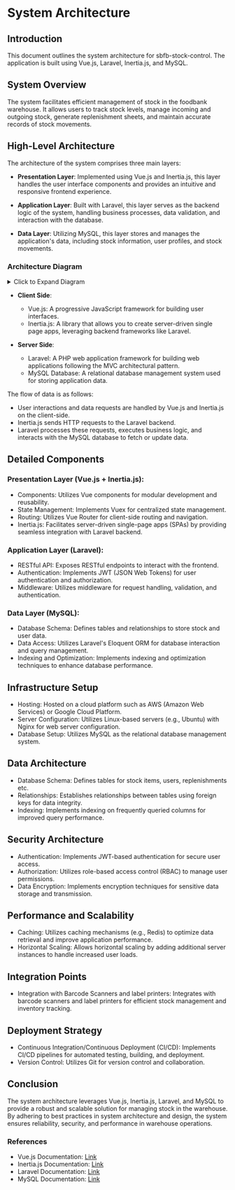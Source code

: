 # System Architecture

## Introduction

This document outlines the system architecture for sbfb-stock-control. The application is built using Vue.js, Laravel, Inertia.js, and MySQL.

## System Overview

The system facilitates efficient management of stock in the foodbank warehouse. It allows users to track stock levels, manage incoming and outgoing stock, generate replenishment sheets, and maintain accurate records of stock movements.

## High-Level Architecture

The architecture of the system comprises three main layers:

- **Presentation Layer**: Implemented using Vue.js and Inertia.js, this layer handles the user interface components and provides an intuitive and responsive frontend experience.
  
- **Application Layer**: Built with Laravel, this layer serves as the backend logic of the system, handling business processes, data validation, and interaction with the database.
  
- **Data Layer**: Utilizing MySQL, this layer stores and manages the application's data, including stock information, user profiles, and stock movements.

### Architecture Diagram

<details>
  <summary>Click to Expand Diagram</summary>

```mermaid
graph LR
    subgraph Client
        vjs[Vue.js]
        inertia[Inertia.js]
    end
    subgraph Server
        laravel[Laravel]
        db[MySQL Database]
    end
    vjs -- Data --> inertia
    inertia -- HTTP Requests --> laravel
    laravel -- Database Queries --> db
```
</details>

- **Client Side**:
  - Vue.js: A progressive JavaScript framework for building user interfaces.
  - Inertia.js: A library that allows you to create server-driven single page apps, leveraging backend frameworks like Laravel.

- **Server Side**:
  - Laravel: A PHP web application framework for building web applications following the MVC architectural pattern.
  - MySQL Database: A relational database management system used for storing application data.

The flow of data is as follows:
- User interactions and data requests are handled by Vue.js and Inertia.js on the client-side.
- Inertia.js sends HTTP requests to the Laravel backend.
- Laravel processes these requests, executes business logic, and interacts with the MySQL database to fetch or update data.

## Detailed Components

### Presentation Layer (Vue.js + Inertia.js):
- Components: Utilizes Vue components for modular development and reusability.
- State Management: Implements Vuex for centralized state management.
- Routing: Utilizes Vue Router for client-side routing and navigation.
- Inertia.js: Facilitates server-driven single-page apps (SPAs) by providing seamless integration with Laravel backend.

### Application Layer (Laravel):
- RESTful API: Exposes RESTful endpoints to interact with the frontend.
- Authentication: Implements JWT (JSON Web Tokens) for user authentication and authorization.
- Middleware: Utilizes middleware for request handling, validation, and authentication.

### Data Layer (MySQL):
- Database Schema: Defines tables and relationships to store stock and user data.
- Data Access: Utilizes Laravel's Eloquent ORM for database interaction and query management.
- Indexing and Optimization: Implements indexing and optimization techniques to enhance database performance.

## Infrastructure Setup

- Hosting: Hosted on a cloud platform such as AWS (Amazon Web Services) or Google Cloud Platform.
- Server Configuration: Utilizes Linux-based servers (e.g., Ubuntu) with Nginx for web server configuration.
- Database Setup: Utilizes MySQL as the relational database management system.

## Data Architecture

- Database Schema: Defines tables for stock items, users, replenishments etc.
- Relationships: Establishes relationships between tables using foreign keys for data integrity.
- Indexing: Implements indexing on frequently queried columns for improved query performance.

## Security Architecture

- Authentication: Implements JWT-based authentication for secure user access.
- Authorization: Utilizes role-based access control (RBAC) to manage user permissions.
- Data Encryption: Implements encryption techniques for sensitive data storage and transmission.

## Performance and Scalability

- Caching: Utilizes caching mechanisms (e.g., Redis) to optimize data retrieval and improve application performance.
- Horizontal Scaling: Allows horizontal scaling by adding additional server instances to handle increased user loads.

## Integration Points

- Integration with Barcode Scanners and label printers: Integrates with barcode scanners and label printers for efficient stock management and inventory tracking.

## Deployment Strategy

- Continuous Integration/Continuous Deployment (CI/CD): Implements CI/CD pipelines for automated testing, building, and deployment.
- Version Control: Utilizes Git for version control and collaboration.

## Conclusion

The system architecture leverages Vue.js, Inertia.js, Laravel, and MySQL to provide a robust and scalable solution for managing stock in the warehouse. By adhering to best practices in system architecture and design, the system ensures reliability, security, and performance in warehouse operations.

### References
- Vue.js Documentation: [Link](https://vuejs.org/)
- Inertia.js Documentation: [Link](https://inertiajs.com/)
- Laravel Documentation: [Link](https://laravel.com/docs)
- MySQL Documentation: [Link](https://dev.mysql.com/doc/)
